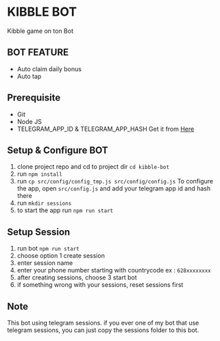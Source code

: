 # KIBBLE BOT

Kibble game on ton Bot

## BOT FEATURE

<!-- - Auto complete missions (REMOVED) -->
- Auto claim daily bonus
- Auto tap

## Prerequisite

- Git
- Node JS
- TELEGRAM_APP_ID & TELEGRAM_APP_HASH Get it from [Here](https://my.telegram.org/auth?to=apps)

## Setup & Configure BOT

1. clone project repo and cd to project dir `cd kibble-bot`
2. run `npm install`
3. run `cp src/config/config_tmp.js src/config/config.js`
   To configure the app, open `src/config.js` and add your telegram app id and hash there
4. run `mkdir sessions`
5. to start the app run `npm run start`

## Setup Session

1. run bot `npm run start`
2. choose option 1 create session
3. enter session name
4. enter your phone number starting with countrycode ex : `628xxxxxxxx`
5. after creating sessions, choose 3 start bot
6. if something wrong with your sessions, reset sessions first

## Note

This bot using telegram sessions. if you ever one of my bot that use telegram sessions, you can just copy the sessions folder to this bot.
